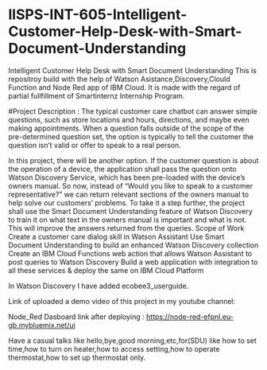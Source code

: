 # **llSPS-INT-605-Intelligent-Customer-Help-Desk-with-Smart-Document-Understanding**
Intelligent Customer Help Desk with Smart Document Understanding This is repositroy build with the help of Watson Asistance,Discovery,Clould Function and Node Red app of IBM Cloud. It is made with the regard of partial fullfillment of Smartinternz Internship Program.

#Project Description : The typical customer care chatbot can answer simple questions, such as store locations and hours, directions, and maybe even making appointments. When a question falls outside of the scope of the pre-determined question set, the option is typically to tell the customer the question isn’t valid or offer to speak to a real person.

In this project, there will be another option. If the customer question is about the operation of a device, the application shall pass the question onto Watson Discovery Service, which has been pre-loaded with the device’s owners manual. So now, instead of “Would you like to speak to a customer representative?” we can return relevant sections of the owners manual to help solve our customers’ problems. To take it a step further, the project shall use the Smart Document Understanding feature of Watson Discovery to train it on what text in the owners manual is important and what is not. This will improve the answers returned from the queries. Scope of Work Create a customer care dialog skill in Watson Assistant Use Smart Document Understanding to build an enhanced Watson Discovery collection Create an IBM Cloud Functions web action that allows Watson Assistant to post queries to Watson Discovery Build a web application with integration to all these services & deploy the same on IBM Cloud Platform

In Watson Discovery I have added ecobee3_userguide.

Link of uploaded a demo video of this project in my youtube channel:

Node_Red Dasboard link after deploying : https://node-red-efpnl.eu-gb.mybluemix.net/ui

Have a casual talks like hello,bye,good morning,etc,for(SDU) like how to set time,how to turn on heater,how to access setting,how to operate thermostat,how to set up thermostat only.
